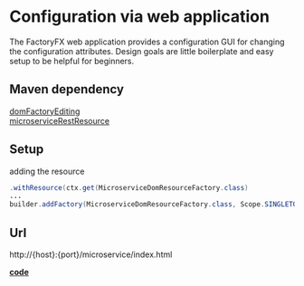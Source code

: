 #  Configuration via web application

The FactoryFX web application provides a configuration GUI for changing the configuration attributes.
Design goals are little boilerplate and easy setup to be helpful for beginners. 

## Maven dependency

[domFactoryEditing](https://mvnrepository.com/artifact/io.github.factoryfx/domFactoryEditing)  
[microserviceRestResource](https://mvnrepository.com/artifact/io.github.factoryfx/microserviceRestResource)

## Setup
adding the resource
```java 
.withResource(ctx.get(MicroserviceDomResourceFactory.class)
...
builder.addFactory(MicroserviceDomResourceFactory.class, Scope.SINGLETON);
```

## Url
http://{host}:{port}/microservice/index.html


[**code**](https://github.com/factoryfx/factoryfx/tree/master/docu/src/main/java/io/github/factoryfx/docu/restserver)